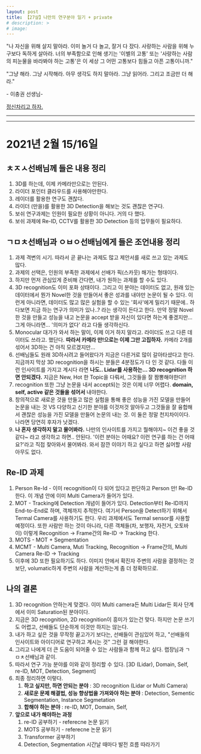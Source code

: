 ```yaml
---
layout: post
title: 【27살】나만의 연구분야 일기 + private
# description: >
# image:
---
```




"나 자신을 위해 살지 말아라. 이미 놀거 다 놀고, 잘거 다 잤다. 사랑하는 사람을 위해 누구보다 독하게 살아라. 너의 부족함으로 인해 생기는 '이별의 고통' 또는 '사랑하는 사람의 피눈물을 바라봐야 하는 고통'은 이 세상 그 어떤 고통보다 힘들고 아픈 고통이니까."

"그냥 해라. 그냥 시작해라. 아무 생각도 하지 말아라. 그냥 읽어라. 그리고 조금만 더 해라." 

\- 이충권 선생님-

<u>정신차리고 하자.</u>

---

---





# 2021년 2월 15/16일

## ㅊㅈㅅ선배님께 들은 내용 정리

1. 3D를 하는데, 이제 카메라만으로는 안된다.
2. 라이더 포인터 클라우드를 사용해야만한다. 
3. 레이더를 활용한 연구도 괜찮다. 
4. 라이더 (만을)를 활용한 3D Detection을 해보는 것도 괜찮은 연구다. 
5. 보쉬 연구과제는 인원이 필요한 상황이 아니다. 거의 다 했다.
6. 보쉬 과제에 Re-ID, CCTV를 활용한 3D Detection 등의 업무들이 필요하다.



## ㄱㅁㅊ선배님과 ㅇㅂㅇ선배님에게 들은 조언내용 정리

1. 과제 격변의 시기. 따라서 곧 끝나는 과제도 많고 제안서를 새로 쓰고 있는 과제도 많다. 
2. 과제의 선택은, 인원의 부족한 과제에서 선배가 픽(스카웃) 해가는 형태이다. 
3. 하지만 먼저 관심있게 준비해 간다면, 내가 원하는 과제를 할 수도 있다. 
4. 3D recognition도 이미 포화 상태이다. 그리고 이 분야는 데이터도 없고, 원래 있는 데이터에서 뭔가 Novel한 것을 만들어서 좋은 성과를 내야만 논문이 될 수 있다. 이런게 아니라면, 데이터도 많고 많은 실험을 할 수 있는 '회사'에게 밀리기 때문에.. 하다보면 지금 하는 연구가 의미가 있나..? 라는 생각이 든다고 한다. 만약 정말 Novel한 것을 만들고 성능을 내고 논문을 accept 받을 자신이 있다면 하는게 좋겠지만... 그게 아니라면... '의미가 없다' 라고 다들 생각하신다. 
5. Monocular 대가가 와서 하는 말이, 이제 이거 하지 말라고. 라이더도 쓰고 다른 데이터도 쓰라고. 했단다. **따라서 카메라 만!으로는 이제 그만 고집하자.** 카메라 2개를 섞어서 3D하는 건 아직 모르겠지만... 
6. 선배님들도 원래 3D하시려고 들어왔다가 지금은 다른거로 많이 갈아타셨다고 한다. 지금까지 막상 3D recognition을 하시는 분들은 4분정도가 다 인 것 같다. 다들 이런 인사이트를 가지고 계시다 라면 **나도.. Lidar를 사용하는... 3D recognition 하면 안되겠다.** 지금은 New, Hot 한 Topic을 다뤄서, 그것들을 잘 짬뽕해야한다!! 
7. recognition 또한 그냥 논문을 내서 accept되는 것은 이제 너무 어렵다. **domain, self, active 같은 것들을 섞어서** 내야한다. 
8. 창의적으로 새로운 것을 만들고 많은 실험을 통해 좋은 성능을 가진 모델을 만들어 논문을 내는 것 VS 다양하고 신기한 분야를 이것저것 알아두고 그것들을 잘 융합해서 괜찮은 성능을 가진 모델을 만들어 논문의 내는 것. 이 둘은 정말 천지차이이다. 나라면 당연히 후자가 낫겠다. 
9. **나 혼자 생각하지 말고 물어봐라.** 나만의 인사이트를 가지고 뭘해야지~ 이건 좋을 것 같다~ 라고 생각하고 하면.. 안된다. '이런 분야는 어때요? 이런 연구를 하는 건 어때요?'라고 직접 찾아와서 물어봐라. 와서 잠깐 이야기 하고 싶다고 하면 싫어할 사람 아무도 없다.



## Re-ID 과제

1. Person Re-Id - 이미 recognition이 다 되어 있다고 판단하고 Person 만! Re-ID한다. 이 개념 안에 이미 Multi Camera가 들어가 있다. 
2. MOT - Tracking에 Detection 개념이 들어가 있다. Detection부터 Re-ID까지 End-to-End로 하며, 객체까지 추적한다. 여기서 Person을 Detect하기 위해서 Termal Camera를 사용하기도 한다. 우리 과제에서도 Termal sensor를 사용할 예정이다. 또한 사람만 하는 것이 아니라, 다른 객체들(차, 보행자, 자전거, 오토바이) 이렇게 Recognition -> Frame간의 Re-ID -> Tracking 한다.
3. MOTS - MOT + Segmentation
4. MCMT - Multi Camera, Muti Tracking,  Recognition -> Frame간의, Multi Camera Re-ID -> Tracking
5. 이후에 3D 또한 필요하기도 하다. 이미지 안에서 확진자 주변의 사람을 결정하는 것 보단, volumatic하게 주변의 사람을 계산하는게 좀 더 정확하므로.



## 나의 결론

1. 3D recognition 안하는게 맞겠다. 이미 Multi camera든 Multi Lidar든 회사 단계에서 이미 Saturation된 분야이다. 
2. 지금은 3D recognition, 2D recognition이 흥미가 있는건 맞다. 하지만 논문 쓰기도 어렵고, 선배들도 단순하게 이것만 하지는 않는다. 
3. 내가 하고 싶은 것을 무작정 끝고가기 보다는, 선배들이 관심있어 하고, "선배들의 인사이트와 아이디어로 연구하고 계시는 것" 그런 걸 해야한다. 
4. 그리고 나에게 더 큰 도움이 되어줄 수 있는 사람들과 함께 하고 싶다. 랩장님과 ㄱㅁㅊ선배님과 같이.
5. 따라서 연구 가능 분야를 이와 같이 정리할 수 있다. [3D (Lidar), Domain, Self, re-ID, MOT, Detection, Segment]
6. 최종 정리하면 이렇다.
   1. **하고 싶지만, 하면 안되는 분야** : 3D recognition (Lidar or Multi Camera)
   2. **새로운 문제 해결법, 성능 향상법을 가져와야 하는 분야** : Detection, Sementic Segmentation, Instance Segmetation
   3. **합해야 하는 분야** : re-ID, MOT, Domain, Self, 
7. **앞으로 내가 해야하는 과정**
   1. re-ID 공부하기 - referecne 논문 읽기
   2. MOTS 공부하기 - referecne 논문 읽기
   3. Transformer 공부하기
   4. Detection, Segmentation 시간날 때마다 발전 흐름 따라가기 






